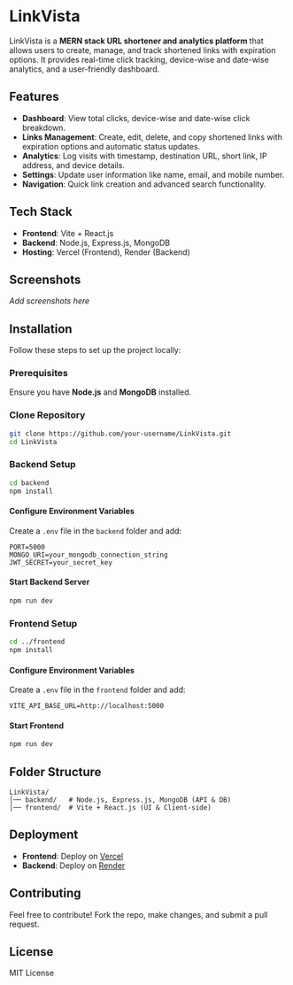 # LinkVista

LinkVista is a **MERN stack URL shortener and analytics platform** that allows users to create, manage, and track shortened links with expiration options. It provides real-time click tracking, device-wise and date-wise analytics, and a user-friendly dashboard.

## Features

- **Dashboard**: View total clicks, device-wise and date-wise click breakdown.
- **Links Management**: Create, edit, delete, and copy shortened links with expiration options and automatic status updates.
- **Analytics**: Log visits with timestamp, destination URL, short link, IP address, and device details.
- **Settings**: Update user information like name, email, and mobile number.
- **Navigation**: Quick link creation and advanced search functionality.

## Tech Stack

- **Frontend**: Vite + React.js
- **Backend**: Node.js, Express.js, MongoDB
- **Hosting**: Vercel (Frontend), Render (Backend)

## Screenshots

_Add screenshots here_

## Installation

Follow these steps to set up the project locally:

### Prerequisites

Ensure you have **Node.js** and **MongoDB** installed.

### Clone Repository

```bash
git clone https://github.com/your-username/LinkVista.git
cd LinkVista
```

### Backend Setup

```bash
cd backend
npm install
```

#### Configure Environment Variables

Create a `.env` file in the `backend` folder and add:

```
PORT=5000
MONGO_URI=your_mongodb_connection_string
JWT_SECRET=your_secret_key
```

#### Start Backend Server

```bash
npm run dev
```

### Frontend Setup

```bash
cd ../frontend
npm install
```

#### Configure Environment Variables

Create a `.env` file in the `frontend` folder and add:

```
VITE_API_BASE_URL=http://localhost:5000
```

#### Start Frontend

```bash
npm run dev
```

## Folder Structure

```
LinkVista/
│── backend/   # Node.js, Express.js, MongoDB (API & DB)
│── frontend/  # Vite + React.js (UI & Client-side)
```

## Deployment

- **Frontend**: Deploy on [Vercel](https://vercel.com/)
- **Backend**: Deploy on [Render](https://render.com/)

## Contributing

Feel free to contribute! Fork the repo, make changes, and submit a pull request.

## License

MIT License
